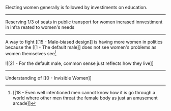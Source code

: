 Electing women generally is followed by investiments on education.

---

Reserving 1/3 of seats in public transport for women incrased innvestiment in infra reated to women's needs

---

A way to fight [[15 - Male-biased design]] is having more women in politics because the [[1 - The default male]] does not see women's problems as women themselves see[^1]

![[21 - For the default male, common sense just reflects how they live]]

---

Understanding of [[0 - Invisible Women]]


[^1]: [[18 - Even well intentioned men cannot know how it is go  through a world where other men threat the female body as just an amusement arcade]]